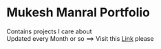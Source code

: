 # Mukesh Manral Portfolio
Contains projects I care about
 <br>
Updated every Month or so ==> Visit this [Link](https://mvmukesh.github.io/) please
